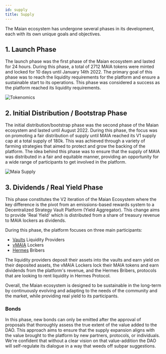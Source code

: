 ```yaml
---
id: supply
title: Supply
---
```


The Maian ecosystem has undergone several phases in its development, each with its own unique goals and objectives.

## 1. Launch Phase
The launch phase was the first phase of the Maian ecosystem and lasted for 24 hours. During this phase, a total of 2712 MAIA tokens were minted and locked for 10 days until January 14th 2022. The primary goal of this phase was to reach the liquidity requirements for the platform and ensure a sustainable start to its operations. This phase was considered a success as the platform reached its liquidity requirements.

<p align="center">

![Tokenomics](https://miro.medium.com/max/700/1*L4Hfx8rlrVnKxvPXchjaMg.png "Tokenomics")
</p>

## 2. Initial Distribution / Bootstrap Phase
The initial distribution/bootstrap phase was the second phase of the Maian ecosystem and lasted until August 2022. During this phase, the focus was on promoting a fair distribution of supply until MAIA reached its V1 supply cap at a total supply of 180k. This was achieved through a variety of farming strategies that aimed to protect and grow the backing of the platform. The idea behind this phase was to ensure that the supply of MAIA was distributed in a fair and equitable manner, providing an opportunity for a wide range of participants to get involved in the platform.

<p align="center">

![Maia Supply](https://miro.medium.com/max/700/1*4-2E2fL5thEIIsR3xA5U0A.png "Maia Supply")
</p>

## 3. Dividends / Real Yield Phase
This phase constitutes the V2 iteration of the Maian Ecosystem where the key difference is the pivot from an emissions-based rewards system to a Decentralized Strategy Vault Platform (Yield Aggregator). This change aims to provide 'Real Yield' which is distributed from a share of treasury revenue to MAIA lockers as dividends.

During this phase, the platform focuses on three main participants:
- [Vaults](../vaults/strategies) Liquidity Providers
- [vMAIA](./vMaia) Lockers
- [Hermes](/protocols/Hermes/introduction) Bribers

The liquidity providers deposit their assets into the vaults and earn yield on their deposited assets, the vMAIA Lockers lock their MAIA tokens and earn dividends from the platform's revenue, and the Hermes Bribers, protocols that are looking to rent liquidity in Hermes Protocol.

Overall, the Maian ecosystem is designed to be sustainable in the long-term by continuously evolving and adapting to the needs of the community and the market, while providing real yield to its participants.

### Bonds

In this phase, new bonds can only be emitted after the approval of proposals that thoroughly assess the true extent of the value added to the DAO. This approach aims to ensure that the supply expansion aligns with the value brought to the platform by new partners, protocols, or individuals. We're confident that without a clear vision on that value-addition the DAO will self-regulate its dialogue in a way that weeds off subpar suggestions.
